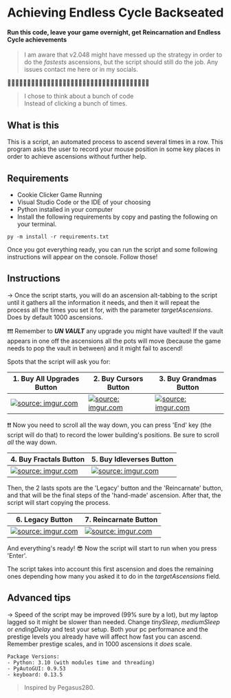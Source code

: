 # Achieving Endless Cycle Backseated
#### Run this code, leave your game overnight, get Reincarnation and Endless Cycle achievements

> I am aware that v2.048 might have messed up the strategy in order to do the _fastests_ ascensions, but the script should still do the job. Any issues contact me here or in my socials.

:cookie::cookie::cookie::cookie::cookie::cookie::cookie::cookie::cookie::cookie::cookie::cookie::cookie::cookie::cookie::cookie::cookie::cookie::cookie::cookie::cookie::cookie::cookie::cookie::cookie::cookie::cookie::cookie::cookie::cookie::cookie::cookie::cookie::cookie::cookie::cookie:

> I chose to think about a bunch of code   
> Instead of clicking a bunch of times.  
## What is this

This is a script, an automated process to ascend several times in a row. This program asks the user to record your mouse position in some key places in order to achieve ascensions without further help.


## Requirements

- Cookie Clicker Game Running
- Visual Studio Code or the IDE of your choosing
- Python installed in your computer
- Install the following requirements by copy and pasting the following on your terminal.
````
py -m install -r requirements.txt
````
Once you got everything ready, you can run the script and some following instructions will appear on the console. Follow those!
## Instructions

\-> Once the script starts, you will do an ascension alt-tabbing to the script until it gathers all the information it needs, and then it will repeat the process all the times you set it for, with the parameter _targetAscensions_. Does by default 1000 ascensions.

:exclamation::exclamation::exclamation: Remember to _**UN VAULT**_ any upgrade you might have vaulted! If the vault appears in one off the ascensions all the pots will move (because the game needs to pop the vault in between) and it might fail to ascend!

Spots that the script will ask you for:

| 1. Buy All Upgrades Button | 2. Buy Cursors Button  | 3. Buy Grandmas Button
| ------------- | ------------- | ------------- |
| <a href="https://imgur.com/qzpUl6i"><img src="https://i.imgur.com/qzpUl6i.jpg" title="source: imgur.com" /></a> | <a href="https://imgur.com/xGTRaww"><img src="https://i.imgur.com/xGTRaww.jpg?1" title="source: imgur.com" /></a> | <a href="https://imgur.com/2LwE58Q"><img src="https://i.imgur.com/2LwE58Q.jpg?1" title="source: imgur.com" /></a> |
 
:exclamation::exclamation: Now you need to scroll all the way down, you can press 'End' key (the script will do that) to record the lower building's positions. Be sure to scroll _all_ the way down.

| 4. Buy Fractals Button | 5. Buy Idleverses Button  |
| ------------- | ------------- | 
|<a href="https://imgur.com/bDozsdm"><img src="https://i.imgur.com/bDozsdm.jpg" title="source: imgur.com" /></a>  | <a href="https://imgur.com/pQ4Relh"><img src="https://i.imgur.com/pQ4Relh.jpg" title="source: imgur.com" /></a> |

Then, the 2 lasts spots are the 'Legacy' button and the 'Reincarnate' button, and that will be the final steps of the 'hand-made' ascension. After that, the script will start copying the process.

| 6. Legacy Button | 7. Reincarnate Button  |
| ------------- | ------------- | 
|<a href="https://imgur.com/HalsZm0"><img src="https://i.imgur.com/HalsZm0.jpg" title="source: imgur.com" /></a>  | <a href="https://imgur.com/kWjBlW3"><img src="https://imgur.com/kWjBlW3.jpg" title="source: imgur.com" /></a> |

And everything's ready! :sunglasses: Now the script will start to run when you press 'Enter'.

The script takes into account this first ascension and does the remaining ones depending how many you asked it to do in the _targetAscensions_ field.
## Advanced tips

\-> Speed of the script may be improved (99% sure by a lot), but my laptop lagged so it might be slower than needed. Change _tinySleep_, _mediumSleep_ or _endingDelay_ and test your setup. Both your pc performance and the prestige levels you already have will affect how fast you can ascend. Remember prestige scales, and in 1000 ascensions it _does_ scale.

````
Package Versions:
- Python: 3.10 (with modules time and threading)
- PyAutoGUI: 0.9.53
- keyboard: 0.13.5
````

> Inspired by Pegasus280.
